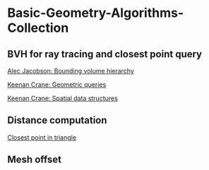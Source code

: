 # Basic-Geometry-Algorithms-Collection

## BVH for ray tracing and closest point query

[Alec Jacobson: Bounding volume hierarchy](https://github.com/alecjacobson/computer-graphics-bounding-volume-hierarchy) 

[Keenan Crane: Geometric queries](http://15462.courses.cs.cmu.edu/fall2021/lecture/geometricqueries)  

[Keenan Crane: Spatial data structures](http://15462.courses.cs.cmu.edu/fall2021/lecture/spatialdatastructures)

## Distance computation

[Closest point in triangle](https://github.com/RenderKit/embree/blob/master/tutorials/common/math/closest_point.h)

## Mesh offset
